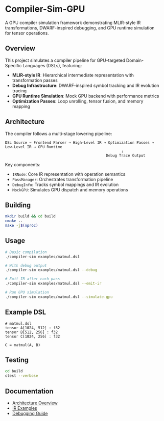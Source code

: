 # Compiler-Sim-GPU

A GPU compiler simulation framework demonstrating MLIR-style IR transformations, DWARF-inspired debugging, and GPU runtime simulation for tensor operations.

## Overview

This project simulates a compiler pipeline for GPU-targeted Domain-Specific Languages (DSLs), featuring:
- **MLIR-style IR**: Hierarchical intermediate representation with transformation passes
- **Debug Infrastructure**: DWARF-inspired symbol tracking and IR evolution tracing
- **GPU Runtime Simulation**: Mock GPU backend with performance metrics
- **Optimization Passes**: Loop unrolling, tensor fusion, and memory mapping

## Architecture

The compiler follows a multi-stage lowering pipeline:
```
DSL Source → Frontend Parser → High-Level IR → Optimization Passes → Low-Level IR → GPU Runtime
                                                     ↓
                                              Debug Trace Output
```

Key components:
- `IRNode`: Core IR representation with operation semantics
- `PassManager`: Orchestrates transformation pipeline
- `DebugInfo`: Tracks symbol mappings and IR evolution
- `MockGPU`: Simulates GPU dispatch and memory operations

## Building

```bash
mkdir build && cd build
cmake ..
make -j$(nproc)
```

## Usage

```bash
# Basic compilation
./compiler-sim examples/matmul.dsl

# With debug output
./compiler-sim examples/matmul.dsl --debug

# Emit IR after each pass
./compiler-sim examples/matmul.dsl --emit-ir

# Run GPU simulation
./compiler-sim examples/matmul.dsl --simulate-gpu
```

## Example DSL

```dsl
# matmul.dsl
tensor A[1024, 512] : f32
tensor B[512, 256] : f32
tensor C[1024, 256] : f32

C = matmul(A, B)
```

## Testing

```bash
cd build
ctest --verbose
```

## Documentation

- [Architecture Overview](docs/architecture.md)
- [IR Examples](docs/ir_examples.md)
- [Debugging Guide](docs/debugging.md)
